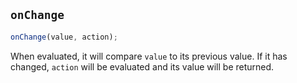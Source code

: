 ## `onChange`

```js
onChange(value, action);
```

When evaluated, it will compare `value` to its previous value. If it has changed, `action` will be evaluated and its value will be returned.
